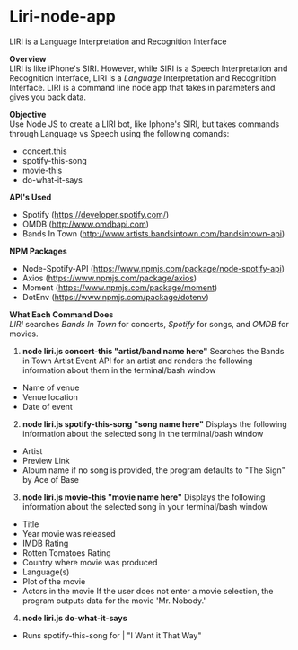 # Liri-node-app
LIRI is a Language Interpretation and Recognition Interface

**Overview**
<br>
LIRI is like iPhone's SIRI. However, while SIRI is a Speech Interpretation and Recognition Interface, LIRI is a _Language_ Interpretation and Recognition Interface. LIRI is a command line node app that takes in parameters and gives you back data.

**Objective**
<br>
Use Node JS to create a LIRI bot, like Iphone's SIRI, but takes commands through Language vs Speech using the following comands:
* concert.this
* spotify-this-song
* movie-this
* do-what-it-says

**API's Used**
* Spotify (https://developer.spotify.com/)
* OMDB (http://www.omdbapi.com)
* Bands In Town  (http://www.artists.bandsintown.com/bandsintown-api)

**NPM Packages**
* Node-Spotify-API  (https://www.npmjs.com/package/node-spotify-api)
* Axios (https://www.npmjs.com/package/axios)
* Moment (https://www.npmjs.com/package/moment)
* DotEnv (https://www.npmjs.com/package/dotenv)

**What Each Command Does**
<br>
*LIRI* searches *Bands In Town* for concerts, *Spotify* for songs, and *OMDB* for movies.

1. **node liri.js concert-this "artist/band name here"**
Searches the Bands in Town Artist Event API for an artist and renders the following information about them in the terminal/bash window
 * Name of venue
 * Venue location
 * Date of event

 2. **node liri.js spotify-this-song "song name here"**
 Displays the following information about the selected song in the terminal/bash window
 * Artist
 * Preview Link
 * Album name
if no song is provided, the program defaults to "The Sign" by Ace of Base

 3. **node liri.js movie-this "movie name here"**
 Displays the following information about the selected song in your terminal/bash window
 * Title
  * Year movie was released
  * IMDB Rating
  * Rotten Tomatoes Rating
  * Country where movie was produced
  * Language(s)
  * Plot of the movie
  * Actors in the movie
If the user does not enter a movie selection, the program outputs data for the movie 'Mr. Nobody.'
 
 4. **node liri.js do-what-it-says**
 * Runs spotify-this-song for | "I Want it That Way"










